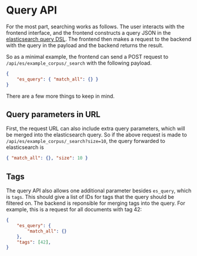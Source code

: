 # Query API

For the most part, searching works as follows. The user interacts with the frontend interface, and the frontend constructs a query JSON in the [elasticsearch query DSL](https://www.elastic.co/guide/en/elasticsearch/reference/current/query-dsl.html). The frontend then makes a request to the backend with the query in the payload and the backend returns the result.

So as a minimal example, the frontend can send a POST request to `/api/es/example_corpus/_search` with the following payload.

```json
{
    "es_query": { "match_all": {} }
}
```

There are a few more things to keep in mind.

## Query parameters in URL

First, the request URL can also include extra query parameters, which will be merged into the elasticsearch query. So if the above request is made to `/api/es/example_corpus/_search?size=10`, the query forwarded to elasticsearch is

```json
{ "match_all": {}, "size": 10 }
```

## Tags

The query API also allows one additional parameter besides `es_query`, which is `tags`. This should give a list of IDs for tags that the query should be filtered on. The backend is reponsible for merging tags into the query. For example, this is a request for all documents with tag 42:

```json
{
    "es_query": {
        "match_all": {}
    },
    "tags": [42],
}
```


